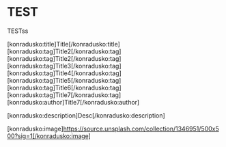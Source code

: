 
# TEST

TESTss


[konradusko:title]Title[/konradusko:title]
[konradusko:tag]Title2[/konradusko:tag]
[konradusko:tag]Title2[/konradusko:tag]
[konradusko:tag]Title3[/konradusko:tag]
[konradusko:tag]Title4[/konradusko:tag]
[konradusko:tag]Title5[/konradusko:tag]
[konradusko:tag]Title6[/konradusko:tag]
[konradusko:tag]Title7[/konradusko:tag]
[konradusko:author]Title7[/konradusko:author]


[konradusko:description]Desc[/konradusko:description]

[konradusko:image]https://source.unsplash.com/collection/1346951/500x500?sig=1[/konradusko:image]